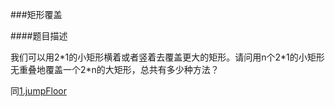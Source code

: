 ###矩形覆盖

####题目描述

我们可以用2\*1的小矩形横着或者竖着去覆盖更大的矩形。请问用n个2\*1的小矩形无重叠地覆盖一个2\*n的大矩形，总共有多少种方法？

同[1.jumpFloor](https://github.com/Miantang/JianZhi-Offer/tree/master/1.jumpFloor)



